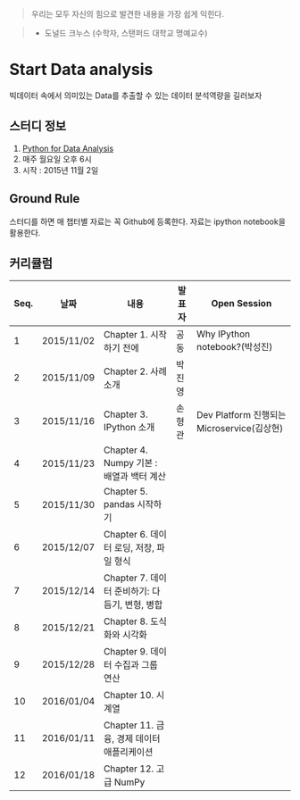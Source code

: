 > 우리는 모두 자신의 힘으로 발견한 내용을 가장 쉽게 익힌다.

>   - 도널드 크누스 (수학자, 스탠퍼드 대학교 명예교수)

# Start Data analysis
빅데이터 속에서 의미있는 Data를 추출할 수 있는 데이터 분석역량을 길러보자

## 스터디 정보
1. [Python for Data Analysis](http://shop.oreilly.com/product/0636920023784.do)
2. 매주 월요일 오후 6시
3. 시작 : 2015년 11월 2일

## Ground Rule
스터디를 하면 매 챕터별 자료는 꼭 Github에 등록한다. 자료는 ipython notebook을 활용한다.

## 커리큘럼
Seq.|날짜|내용|발표자|Open Session
---|---|---|---|---
1|2015/11/02|Chapter 1. 시작하기 전에|공동| Why IPython notebook?(박성진)
2|2015/11/09|Chapter 2. 사례 소개|박진영|
3|2015/11/16|Chapter 3. IPython 소개|손형관|Dev Platform 진행되는 Microservice(김상현)
4|2015/11/23|Chapter 4. Numpy 기본 : 배열과 백터 계산 ||
5|2015/11/30|Chapter 5. pandas 시작하기||
6|2015/12/07|Chapter 6. 데이터 로딩, 저장, 파일 형식||
7|2015/12/14|Chapter 7. 데이터 준비하기: 다듬기, 변형, 병합||
8|2015/12/21|Chapter 8. 도식화와 시각화||
9|2015/12/28|Chapter 9. 데이터 수집과 그룹 연산||
10|2016/01/04|Chapter 10. 시계열||
11|2016/01/11|Chapter 11. 금융, 경제 데이터 애플리케이션||
12|2016/01/18|Chapter 12. 고급 NumPy||
